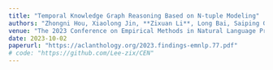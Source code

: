 ```yaml
---
title: "Temporal Knowledge Graph Reasoning Based on N-tuple Modeling"
authors: "Zhongni Hou, Xiaolong Jin, **Zixuan Li**, Long Bai, Saiping Guan, Yutao Zeng, Jiafeng Guo, Xueqi Cheng"
venue: "The 2023 Conference on Empirical Methods in Natural Language Processing, Findings of EMNLP'2023"
date: 2023-10-02
paperurl: "https://aclanthology.org/2023.findings-emnlp.77.pdf"
# code: "https://github.com/Lee-zix/CEN"
---
```

